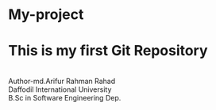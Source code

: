 # My-project
# This is my first Git Repository
<br>
Author-md.Arifur Rahman Rahad
<br>
Daffodil International University
<br>
B.Sc in Software Engineering Dep.
